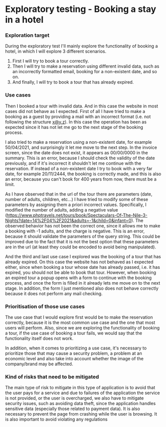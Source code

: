 # Exploratory testing - Booking a stay in a hotel

### Exploration target
During the exploratory test I'll mainly explore the functionality of booking a hotel, in which I will explore 3 different scenarios. 

1. First I will try to book a tour correctly. 
2. Then I will try to make a reservation using different invalid data, such as an incorrectly formatted email, booking for a non-existent date, and so on. 
3. And finally, I will try to book a tour that has already expired.

### Use cases

Then I booked a tour with invalid data.
And in this case the website in most cases did not behave as I expected. First of all I have tried to make a booking as a guest by providing a mail with an incorrect format (i.e. not following the structure x@y.z). In this case the operation has been as expected since it has not let me go to the next stage of the booking process.

I also tried to make a reservation using a non-existent date, for example 50/04/2021, and surprisingly it let me move to the next step. In the invoice screen, since the date does not exist, it appears as 00/00/0000 in the summary. This is an error, because I should check the validity of the date previously, and if it's incorrect it shouldn't let me continue with the reservation. If instead of a non-existent date I try to book with a very far date, for example 20/11/2444, the booking is correctly made, and this is also an error, because you can't book for 400 years from now, there must be a limit.

As I have observed that in the url of the tour there are parameters (date, number of adults, children, etc...) I have tried to modify some of these parameters by assigning them a priori incorrect values. Specifically, I modified the number of adults, adding a negative value (https://www.phptravels.net/tours/book/Spectaculars-Of-The-Nile-3-Nights?date=14%2F04%2F2021&adults=-1&child=0&infant=0). The observed behavior has not been the correct one, since it allows me to make a booking with -1 adults, and the charge is negative. This is an error, because it should validate the parameters of the query string. This could be improved due to the fact that it is not the best option that these parameters are in the url (at least they could be encoded to avoid being manipulated).

And the third and last use case I explored was the booking of a tour that has already expired. On this case the website has not behaved as I expected either, since when booking a tour whose date has already passed, i.e. it has expired, you should not be able to book that tour. However, when booking an expired tour a popup opens with a form to continue with the booking process, and once the form is filled in it already lets me move on to the next stage. In addition, the form I just mentioned also does not behave correctly because it does not perform any mail checking.

### Prioritisation of those use cases
The use case that I would explore first would be to make the reservation correctly, because it is the most common use case and the one that most users will perform. Also, since we are exploring the functionality of booking a tour, if the use case of booking a tour fails, we would say that the functionality itself does not work.

In addition, when it comes to prioritizing a use case, it's necessary to prioritize those that may cause a security problem, a problem at an economic level and also take into account whether the image of the company/brand may be affected.

### Kind of risks that need to be mitigated
The main type of risk to mitigate in this type of application is to avoid that the user pays for a service and due to failures of the application the service is not provided, or the user is overcharged, we also have to mitigate security issues, such as avoiding data theft, since the application handles sensitive data (especially those related to payment data). It is also necessary to prevent the page from crashing while the user is browsing. It is also important to avoid violating any regulations
